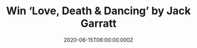 ---
campaign-uuid: "c-bb2e2cca-3e33-4795-a215-6405e26aa759"
type: "Competition"
category: "Music"
date: "2020-06-15T06:00:00.000Z"
end-date: "2020-07-15T23:59:00.000Z"
disable-form: false
is_promoted: false
has_entry_page: true
title: "Win ‘Love, Death & Dancing’ by Jack Garratt"
competition-description: "<p>We are giving away the second studio album by the British\
  \ singer-songwriter Jack Garratt. ‘Love, Death & Dancing’ is a kaleidoscopic celebration\
  \ of self-acceptance and the follow up to his 2016 debut album ‘Phase’. This brand\
  \ new record features the single ‘Time’, which premiered as the 'Hottest Record'\
  \ on Annie Mac's Future Sounds show on BBC Radio 1.</p>\n<p>Are you ready for what’\
  s coming next? Click below for a chance to win.</p>\n"
hero-header: "Win ‘Love, Death & Dancing’ by Jack Garratt"
terms-confirmation: "N/A"
banner-img: "https://assets.expresslyapp.com/asset-b9f6d464-9ae2-465d-9ca8-ef0de79f5232.jpg"
logo-left-href: "aaa.nme.com"
logo-left-image: "https://assets.expresslyapp.com/asset-3ba526c3-370d-4cb4-a315-c979d4867c0e.jpg"
logo-left-title: "NME AAA"
bg-image-hero: "https://assets.expresslyapp.com/asset-192fdb5e-edf9-4bb9-8d43-35fee53b8386.jpg"
bg-image-first: "https://assets.expresslyapp.com/asset-cd942974-438f-46c9-946a-b09caebece88.jpg"
section1-content: "<p>’Love, Death & Dancing’ is a shrine to Garratt’s survival from\
  \ a bleak period of crippling anxiety and creative hindrance during which he scrapped\
  \ an album’s worth of material. His new record is a kaleidoscopic celebration of\
  \ self-acceptance. As Garratt sings on ‘Doctor Please’: “It’s fine not to be OK”\
  </p>\n<p>Think no more and enter below for a chance to win his new record now.</p>\n"
entry-title: "Win ‘Love, Death & Dancing’ by Jack Garratt"
entry-content: "<p>Enter the draw to win ‘Love, Death &amp; Dancing’ by Jack Garratt\
  \ by completing the form below before 23:59 on the 15th of July 2020.</p>\n"
has-winner: false
prize-description: "‘Love, Death & Dancing’ by Jack Garratt"
special-conditions: "Multiple entries are allowed up to one every day.\r\n\r\nThis\
  \ competition is also available on: https://club.expressly.io/competitions/jack-garratt-new-album"
country-restrictions:
- "GB"
---